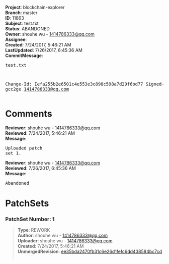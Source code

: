 <strong>Project</strong>: blockchain-explorer<br><strong>Branch</strong>: master<br><strong>ID</strong>: 11863<br><strong>Subject</strong>: test.txt<br><strong>Status</strong>: ABANDONED<br><strong>Owner</strong>: shouhe wu - 1414786333@qq.com<br><strong>Assignee</strong>:<br><strong>Created</strong>: 7/24/2017, 5:46:21 AM<br><strong>LastUpdated</strong>: 7/26/2017, 6:45:36 AM<br><strong>CommitMessage</strong>:<br><pre>test.txt

Change-Id: Iefa255b2e6501c4e553e3c898c598a7d29f6bd77
Signed-off-by: gcc2ge <1414786333@qq.com>
</pre><h1>Comments</h1><strong>Reviewer</strong>: shouhe wu - 1414786333@qq.com<br><strong>Reviewed</strong>: 7/24/2017, 5:46:21 AM<br><strong>Message</strong>: <pre>Uploaded patch set 1.</pre><strong>Reviewer</strong>: shouhe wu - 1414786333@qq.com<br><strong>Reviewed</strong>: 7/26/2017, 6:45:36 AM<br><strong>Message</strong>: <pre>Abandoned</pre><h1>PatchSets</h1><h3>PatchSet Number: 1</h3><blockquote><strong>Type</strong>: REWORK<br><strong>Author</strong>: shouhe wu - 1414786333@qq.com<br><strong>Uploader</strong>: shouhe wu - 1414786333@qq.com<br><strong>Created</strong>: 7/24/2017, 5:46:21 AM<br><strong>UnmergedRevision</strong>: [ee35bda2470fb31c6e26d1fefc6dd438584bc7cd](https://github.com/hyperledger-gerrit-archive/blockchain-explorer/commit/ee35bda2470fb31c6e26d1fefc6dd438584bc7cd)<br><br></blockquote>